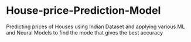 # House-price-Prediction-Model
Predicting prices of Houses using Indian Dataset and applying various ML and Neural Models to find the mode that gives the best accuracy
